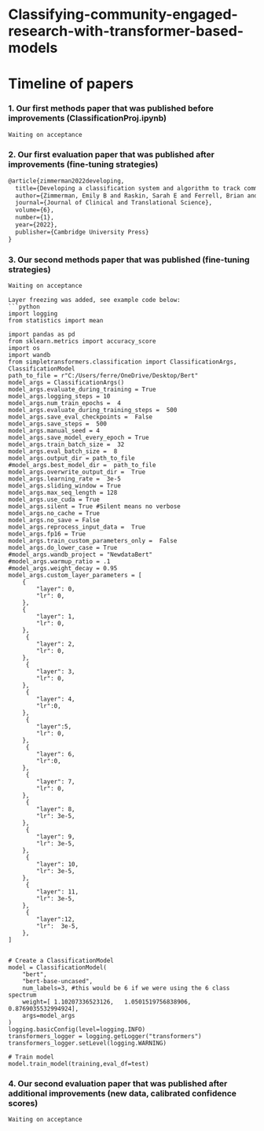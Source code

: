 # Classifying-community-engaged-research-with-transformer-based-models

# Timeline of papers
### 1. Our first methods paper that was published before improvements (ClassificationProj.ipynb)

```latex
Waiting on acceptance
```

### 2. Our first evaluation paper that was published after improvements  (fine-tuning strategies)

```latex
@article{zimmerman2022developing,
  title={Developing a classification system and algorithm to track community-engaged research using IRB protocols at a large research university},
  author={Zimmerman, Emily B and Raskin, Sarah E and Ferrell, Brian and Krist, Alex H},
  journal={Journal of Clinical and Translational Science},
  volume={6},
  number={1},
  year={2022},
  publisher={Cambridge University Press}
}
```

### 3. Our second methods paper that was published (fine-tuning strategies)

```latex
Waiting on acceptance
```
```
Layer freezing was added, see example code below:
```python
import logging
from statistics import mean

import pandas as pd
from sklearn.metrics import accuracy_score
import os
import wandb
from simpletransformers.classification import ClassificationArgs, ClassificationModel
path_to_file = r"C:/Users/ferre/OneDrive/Desktop/Bert"
model_args = ClassificationArgs()
model_args.evaluate_during_training = True
model_args.logging_steps = 10
model_args.num_train_epochs =  4
model_args.evaluate_during_training_steps =  500
model_args.save_eval_checkpoints =  False
model_args.save_steps =  500
model_args.manual_seed = 4
model_args.save_model_every_epoch = True
model_args.train_batch_size =  32
model_args.eval_batch_size =  8
model_args.output_dir = path_to_file
#model_args.best_model_dir =  path_to_file
model_args.overwrite_output_dir =  True
model_args.learning_rate =  3e-5
model_args.sliding_window = True
model_args.max_seq_length = 128
model_args.use_cuda = True
model_args.silent = True #Silent means no verbose
model_args.no_cache = True
model_args.no_save = False
model_args.reprocess_input_data =  True
model_args.fp16 = True
model_args.train_custom_parameters_only =  False
model_args.do_lower_case = True
#model_args.wandb_project = "NewdataBert"
#model_args.warmup_ratio = .1
#model_args.weight_decay = 0.95
model_args.custom_layer_parameters = [
    {
        "layer": 0,
        "lr": 0,
    },
    {
        "layer": 1,
        "lr": 0,
    },
     {
        "layer": 2,
        "lr": 0,
    },
     {
        "layer": 3,
        "lr": 0,
    },
     {
        "layer": 4,
        "lr":0,
    },
     {
        "layer":5,
        "lr": 0,
    },
     {
        "layer": 6,
        "lr":0,
    },
     {
        "layer": 7,
        "lr": 0,
    },
     {
        "layer": 8,
        "lr": 3e-5,
    },
     {
        "layer": 9,
        "lr": 3e-5,
    },
     {
        "layer": 10,
        "lr": 3e-5,
    },
     {
        "layer": 11,
        "lr": 3e-5,
    },
     {
        "layer":12,
        "lr":  3e-5,
    },
]


# Create a ClassificationModel
model = ClassificationModel(
    "bert", 
    "bert-base-uncased",
    num_labels=3, #this would be 6 if we were using the 6 class spectrum 
    weight=[ 1.10207336523126,   1.0501519756838906,  0.8769035532994924],
    args=model_args
)
logging.basicConfig(level=logging.INFO)
transformers_logger = logging.getLogger("transformers")
transformers_logger.setLevel(logging.WARNING)

# Train model
model.train_model(training,eval_df=test)

```
### 4. Our second evaluation paper that was published after additional improvements (new data, calibrated confidence scores)

```latex
Waiting on acceptance
```

